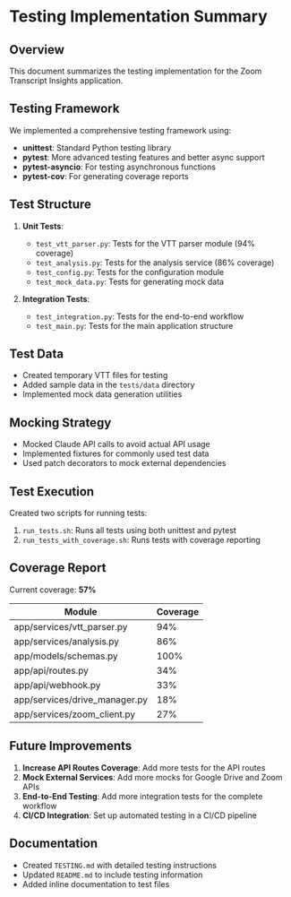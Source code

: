 # Testing Implementation Summary

## Overview

This document summarizes the testing implementation for the Zoom Transcript Insights application.

## Testing Framework

We implemented a comprehensive testing framework using:
- **unittest**: Standard Python testing library
- **pytest**: More advanced testing features and better async support
- **pytest-asyncio**: For testing asynchronous functions
- **pytest-cov**: For generating coverage reports

## Test Structure

1. **Unit Tests**:
   - `test_vtt_parser.py`: Tests for the VTT parser module (94% coverage)
   - `test_analysis.py`: Tests for the analysis service (86% coverage)
   - `test_config.py`: Tests for the configuration module
   - `test_mock_data.py`: Tests for generating mock data

2. **Integration Tests**:
   - `test_integration.py`: Tests for the end-to-end workflow
   - `test_main.py`: Tests for the main application structure

## Test Data

- Created temporary VTT files for testing
- Added sample data in the `tests/data` directory
- Implemented mock data generation utilities

## Mocking Strategy

- Mocked Claude API calls to avoid actual API usage
- Implemented fixtures for commonly used test data
- Used patch decorators to mock external dependencies

## Test Execution

Created two scripts for running tests:
1. `run_tests.sh`: Runs all tests using both unittest and pytest
2. `run_tests_with_coverage.sh`: Runs tests with coverage reporting

## Coverage Report

Current coverage: **57%**

| Module | Coverage |
|--------|----------|
| app/services/vtt_parser.py | 94% |
| app/services/analysis.py | 86% |
| app/models/schemas.py | 100% |
| app/api/routes.py | 34% |
| app/api/webhook.py | 33% |
| app/services/drive_manager.py | 18% |
| app/services/zoom_client.py | 27% |

## Future Improvements

1. **Increase API Routes Coverage**: Add more tests for the API routes
2. **Mock External Services**: Add more mocks for Google Drive and Zoom APIs
3. **End-to-End Testing**: Add more integration tests for the complete workflow
4. **CI/CD Integration**: Set up automated testing in a CI/CD pipeline

## Documentation

- Created `TESTING.md` with detailed testing instructions
- Updated `README.md` to include testing information
- Added inline documentation to test files 